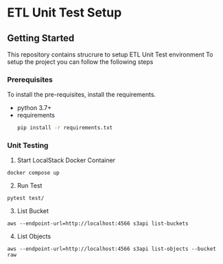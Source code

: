 # ETL Unit Test Setup

## Getting Started

This repository contains strucrure to setup ETL Unit Test environment
To setup the project you can follow the following steps

### Prerequisites

To install the pre-requisites, install the requirements.

* python 3.7+
* requirements
  ```sh
  pip install -r requirements.txt
  ```

### Unit Testing

1. Start LocalStack Docker Container
```commandline
docker compose up
```
2. Run Test
```commandline
pytest test/
```
3. List Bucket
```commandline
aws --endpoint-url=http://localhost:4566 s3api list-buckets
```
4. List Objects
```commandline
aws --endpoint-url=http://localhost:4566 s3api list-objects --bucket raw
```
